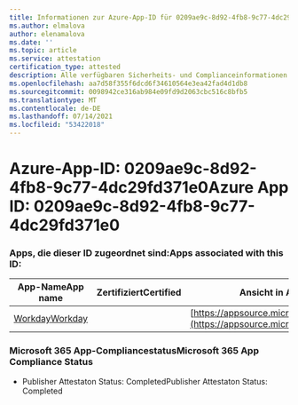 ```yaml
---
title: Informationen zur Azure-App-ID für 0209ae9c-8d92-4fb8-9c77-4dc29fd371e0
ms.author: elmalova
author: elenamalova
ms.date: ''
ms.topic: article
ms.service: attestation
certification_type: attested
description: Alle verfügbaren Sicherheits- und Complianceinformationen für 0209ae9c-8d92-4fb8-9c77-4dc29fd371e0.
ms.openlocfilehash: aa7d58f355f6dcd6f34610564e3ea42fad4d1db8
ms.sourcegitcommit: 0098942ce316ab984e09fd9d2063cbc516c8bfb5
ms.translationtype: MT
ms.contentlocale: de-DE
ms.lasthandoff: 07/14/2021
ms.locfileid: "53422018"
---
```

# <a name="azure-app-id-0209ae9c-8d92-4fb8-9c77-4dc29fd371e0"></a><span data-ttu-id="144dd-103">Azure-App-ID: 0209ae9c-8d92-4fb8-9c77-4dc29fd371e0</span><span class="sxs-lookup"><span data-stu-id="144dd-103">Azure App ID: 0209ae9c-8d92-4fb8-9c77-4dc29fd371e0</span></span>


### <a name="apps-associated-with-this-id"></a><span data-ttu-id="144dd-104">Apps, die dieser ID zugeordnet sind:</span><span class="sxs-lookup"><span data-stu-id="144dd-104">Apps associated with this ID:</span></span>
| <span data-ttu-id="144dd-105">**App-Name**</span><span class="sxs-lookup"><span data-stu-id="144dd-105">**App name**</span></span> | <span data-ttu-id="144dd-106">**Zertifiziert**</span><span class="sxs-lookup"><span data-stu-id="144dd-106">**Certified**</span></span> | <span data-ttu-id="144dd-107">**Ansicht in AppSource**</span><span class="sxs-lookup"><span data-stu-id="144dd-107">**View in AppSource**</span></span> |
|-|-|-|
| [<span data-ttu-id="144dd-108">Workday</span><span class="sxs-lookup"><span data-stu-id="144dd-108">Workday</span></span>](https://docs.microsoft.com/en-us/microsoft-365-app-certification/forward/WA200001555) |  | [https://appsource.microsoft.com/product/office/WA200001555](https://appsource.microsoft.com/product/office/WA200001555) |

### <a name="microsoft-365-app-compliance-status"></a><span data-ttu-id="144dd-109">Microsoft 365 App-Compliancestatus</span><span class="sxs-lookup"><span data-stu-id="144dd-109">Microsoft 365 App Compliance Status</span></span>
- <span data-ttu-id="144dd-110">Publisher Attestaton Status: Completed</span><span class="sxs-lookup"><span data-stu-id="144dd-110">Publisher Attestaton Status: Completed</span></span>
